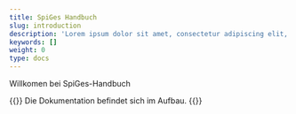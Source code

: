 ```yaml
---
title: SpiGes Handbuch
slug: introduction
description: 'Lorem ipsum dolor sit amet, consectetur adipiscing elit, sed do eiusmod tempor incididunt ut labore et dolore magna aliqua.'
keywords: []
weight: 0
type: docs
---
```


Willkomen bei SpiGes-Handbuch

{{<alert color="success">}}
Die Dokumentation befindet sich im Aufbau.
{{</alert>}}
